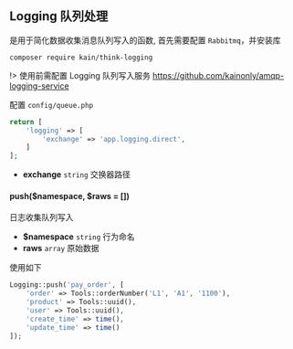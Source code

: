 ## Logging 队列处理

是用于简化数据收集消息队列写入的函数, 首先需要配置 `Rabbitmq`，并安装库

```shell
composer require kain/think-logging
```

!> 使用前需配置 Logging 队列写入服务 https://github.com/kainonly/amqp-logging-service

配置 `config/queue.php`

```php
return [
    'logging' => [
        'exchange' => 'app.logging.direct',
    ]
];
```

- **exchange** `string` 交换器路径

#### push($namespace, $raws = [])

日志收集队列写入

- **$namespace** `string` 行为命名
- **raws** `array` 原始数据

使用如下

```php
Logging::push('pay_order', [
    'order' => Tools::orderNumber('L1', 'A1', '1100'),
    'product' => Tools::uuid(),
    'user' => Tools::uuid(),
    'create_time' => time(),
    'update_time' => time()
]);
```
